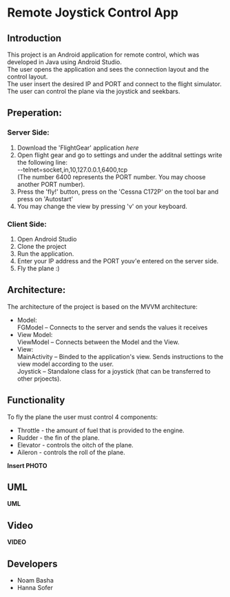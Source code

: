 # Remote Joystick Control App

## Introduction
This project is an Android application for remote control, which was developed in Java using Android Studio.  
The user opens the application and sees the connection layout and the control layout.  
The user insert the desired IP and PORT and connect to the flight simulator.   
The user can control the plane via the joystick and seekbars.  

## Preperation:
### Server Side:
1. Download the 'FlightGear' application _here_  
2. Open flight gear and go to settings and under the additnal settings write the following line:  
--telnet=socket,in,10,127.0.0.1,6400,tcp  
(The number 6400 represents the PORT number. You may choose another PORT number).   
3. Press the 'fly!' button, press on the 'Cessna C172P' on the tool bar and press on 'Autostart'  
4. You may change the view by pressing 'v' on your keyboard.  

### Client Side:
1. Open Android Studio
2. Clone the project
3. Run the application.
4. Enter your IP address and the PORT youv'e entered on the server side.
5. Fly the plane :)
	
## Architecture:
The architecture of the project is based on the MVVM architecture:
* Model:  
FGModel – Connects to the server and sends the values it receives
* View Model:  
ViewModel – Connects between the Model and the View.
* View:  
MainActivity – Binded to the application's view. Sends instructions to the view model according to the user.   
Joystick – Standalone class for a joystick (that can be transferred to other prjoects).

## Functionality
To fly the plane the user must control 4 components:
* Throttle - the amount of fuel that is provided to the engine.
* Rudder - the fin of the plane.
* Elevator - controls the oitch of the plane.
* Aileron - controls the roll of the plane.

__Insert PHOTO__

## UML

__UML__

## Video

__VIDEO__

## Developers
* Noam Basha
* Hanna Sofer
